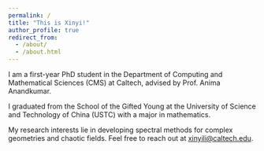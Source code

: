 ```yaml
---
permalink: /
title: "This is Xinyi!"
author_profile: true
redirect_from: 
  - /about/
  - /about.html
---
```


I am a first-year PhD student in the Department of Computing and Mathematical Sciences (CMS) at Caltech, advised by Prof. Anima Anandkumar. 

I graduated from the School of the Gifted Young at the University of Science and Technology of China (USTC) with a major in mathematics. 

My research interests lie in developing spectral methods for complex geometries and chaotic fields. Feel free to reach out at xinyili@caltech.edu.